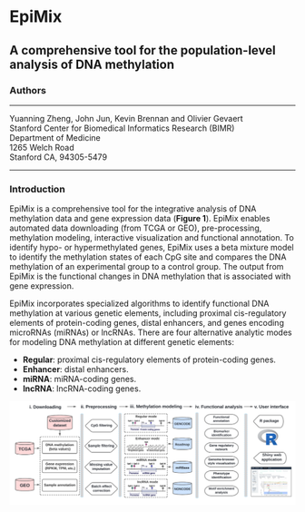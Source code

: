 # EpiMix
## A comprehensive tool for the population-level analysis of DNA methylation

### Authors
<hr>

Yuanning Zheng, John Jun, Kevin Brennan and Olivier Gevaert<br>
Stanford Center for Biomedical Informatics Research (BIMR)<br>
Department of Medicine<br>
1265 Welch Road<br>
Stanford CA, 94305-5479

<hr>

### Introduction
EpiMix is a comprehensive tool for the integrative analysis of DNA methylation data and gene expression data (**Figure 1**). EpiMix enables automated data downloading (from TCGA or GEO), pre-processing, methylation modeling, interactive visualization and functional annotation. To identify hypo- or hypermethylated genes, EpiMix uses a beta mixture model to identify the methylation states of each CpG site and compares the DNA methylation of an experimental group to a control group. The output from EpiMix is the functional changes in DNA methylation that is associated with gene expression. 

EpiMix incorporates specialized algorithms to identify functional DNA methylation at various genetic elements, including proximal cis-regulatory elements of protein-coding genes, distal enhancers, and genes encoding microRNAs (miRNAs) or lncRNAs. There are four alternative analytic modes for modeling DNA methylation at different genetic elements:

* **Regular**: proximal cis-regulatory elements of protein-coding genes.
* **Enhancer**: distal enhancers.
* **miRNA**: miRNA-coding genes.
* **lncRNA**: lncRNA-coding genes.

![**Figure 1**. Overview of EpiMix's workflow. EpiMix incorporates four functional modules: downloading, preprocessing, methylation modeling and functional analysis. The methylation modeling module enables four alternative analytic modes, including "Regular", "Enhancer", "miRNA" and "lncRNA". These analytic modes target DNA methylation analysis on different genetic elements.](vignettes/figures/Workflow.png)
